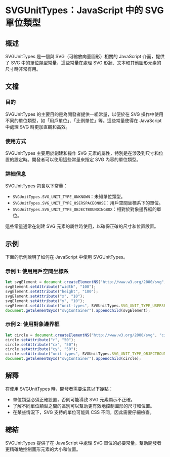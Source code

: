 <!--
Meta Description: # SVGUnitTypes：JavaScript 中的 SVG 單位類型 ## 概述 SVGUnitTypes 是一個與 SVG（可縮放向量圖形）相關的 JavaScript 介面，提供了 SVG 中的單位類型常量，這些常量在處理 SVG 形狀、文本和其他圖形元素的尺寸時非常有用。 ## 文檔 #...
Meta Keywords: svg, svgunittypes, setattribute, javascript, svgelement
-->

# SVGUnitTypes：JavaScript 中的 SVG 單位類型

## 概述
SVGUnitTypes 是一個與 SVG（可縮放向量圖形）相關的 JavaScript 介面，提供了 SVG 中的單位類型常量，這些常量在處理 SVG 形狀、文本和其他圖形元素的尺寸時非常有用。

## 文檔
### 目的
SVGUnitTypes 的主要目的是為開發者提供一組常量，以便於在 SVG 操作中使用不同的單位類型，如「用戶單位」、「比例單位」等。這些常量使得在 JavaScript 中處理 SVG 時更加直觀和高效。

### 使用方式
SVGUnitTypes 主要用於創建和操作 SVG 元素的屬性，特別是在涉及到尺寸和位置的設定時。開發者可以使用這些常量來指定 SVG 內容的單位類型。

### 詳細信息
SVGUnitTypes 包含以下常量：
- `SVGUnitTypes.SVG_UNIT_TYPE_UNKNOWN`：未知單位類型。
- `SVGUnitTypes.SVG_UNIT_TYPE_USERSPACEONUSE`：用戶空間坐標系下的單位。
- `SVGUnitTypes.SVG_UNIT_TYPE_OBJECTBOUNDINGBOX`：相對於對象邊界框的單位。

這些常量通常在創建 SVG 元素的屬性時使用，以確保正確的尺寸和位置設置。

## 示例
下面的示例說明了如何在 JavaScript 中使用 SVGUnitTypes。

### 示例 1: 使用用戶空間坐標系
```javascript
let svgElement = document.createElementNS("http://www.w3.org/2000/svg", "rect");
svgElement.setAttribute("width", "100");
svgElement.setAttribute("height", "100");
svgElement.setAttribute("x", "10");
svgElement.setAttribute("y", "10");
svgElement.setAttribute("unit-types", SVGUnitTypes.SVG_UNIT_TYPE_USERSPACEONUSE);
document.getElementById("svgContainer").appendChild(svgElement);
```

### 示例 2: 使用對象邊界框
```javascript
let circle = document.createElementNS("http://www.w3.org/2000/svg", "circle");
circle.setAttribute("r", "50");
circle.setAttribute("cx", "50");
circle.setAttribute("cy", "50");
circle.setAttribute("unit-types", SVGUnitTypes.SVG_UNIT_TYPE_OBJECTBOUNDINGBOX);
document.getElementById("svgContainer").appendChild(circle);
```

## 解釋
在使用 SVGUnitTypes 時，開發者需要注意以下幾點：
- 單位類型必須正確設置，否則可能導致 SVG 元素顯示不正確。
- 了解不同單位類型之間的區別可以幫助更有效地控制圖形的尺寸和位置。
- 在某些情況下，SVG 支持的單位可能與 CSS 不同，因此需要仔細檢查。

## 總結
SVGUnitTypes 提供了在 JavaScript 中處理 SVG 單位的必要常量，幫助開發者更精確地控制圖形元素的大小和位置。